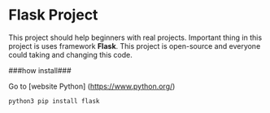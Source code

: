 # Flask Project 

This project should help beginners with real projects.
Important thing in this project is uses framework **Flask**.
This project is open-source and everyone could taking and changing this code.


###how install###

Go to [website Python] (https://www.python.org/)

`python3 pip install flask`







